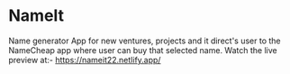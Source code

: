 # NameIt
Name generator App for  new ventures, projects and it direct's user to the NameCheap app where user can buy that selected name.
Watch the live preview at:- https://nameit22.netlify.app/
